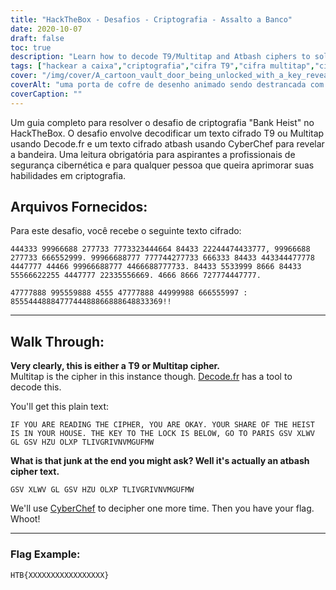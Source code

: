 ```yaml
---
title: "HackTheBox - Desafios - Criptografia - Assalto a Banco"
date: 2020-10-07
draft: false
toc: true
description: "Learn how to decode T9/Multitap and Atbash ciphers to solve the Bank Heist challenge on HackTheBox."
tags: ["hackear a caixa","criptografia","cifra T9","cifra multitap","cifra atbash","cíber segurança","decodificar","texto cifrado","desafio","bandeira","cíber segurança","hacking","aprender","tutorial","decodificação de cifras","resolução de quebra-cabeças","descodificador","desafio da criptografia","habilidades de cibersegurança","aprendizagem online"]
cover: "/img/cover/A_cartoon_vault_door_being_unlocked_with_a_key_revealing.png"
coverAlt: "uma porta de cofre de desenho animado sendo destrancada com uma chave revelando um baú de tesouro, tudo tendo como pano de fundo uma paisagem urbana parisiense ao pôr do sol."
coverCaption: ""
---
```


Um guia completo para resolver o desafio de criptografia "Bank Heist" no HackTheBox. O desafio envolve decodificar um texto cifrado T9 ou Multitap usando Decode.fr e um texto cifrado atbash usando CyberChef para revelar a bandeira. Uma leitura obrigatória para aspirantes a profissionais de segurança cibernética e para qualquer pessoa que queira aprimorar suas habilidades em criptografia.

## Arquivos Fornecidos:

Para este desafio, você recebe o seguinte texto cifrado:

```
444333 99966688 277733 7773323444664 84433 22244474433777, 99966688 277733 666552999. 99966688777 777744277733 666333 84433 443344477778 4447777 44466 99966688777 4466688777733. 84433 5533999 8666 84433 55566622255 4447777 22335556669. 4666 8666 727774447777.

47777888 995559888 4555 47777888 44999988 666555997 : 8555444888477744488866888648833369!!
```

______

## Walk Through:

**Very clearly, this is either a T9 or Multitap cipher.**  
Multitap is the cipher in this instance though. [Decode.fr](https://www.dcode.fr/multitap-abc-cipher) has a tool to decode this.

You'll get this plain text:
```
IF YOU ARE READING THE CIPHER, YOU ARE OKAY. YOUR SHARE OF THE HEIST IS IN YOUR HOUSE. THE KEY TO THE LOCK IS BELOW, GO TO PARIS GSV XLWV GL GSV HZU OLXP TLIVGRIVNVMGUFMW
```

**What is that junk at the end you might ask? Well it's actually an atbash cipher text.**

```
GSV XLWV GL GSV HZU OLXP TLIVGRIVNVMGUFMW
```


We'll use [CyberChef](<https://gchq.github.io/CyberChef-#recipe=Atbash_Cipher()&input=R1NWIFhMV1YgR0wgR1NWIEhaVSBPTFhQIApUTElWR1JJVk5WTUdVRk1X>) to decipher one more time. Then you have your flag. Whoot!

______

### Flag Example:

```
HTB{XXXXXXXXXXXXXXXXX}
```
